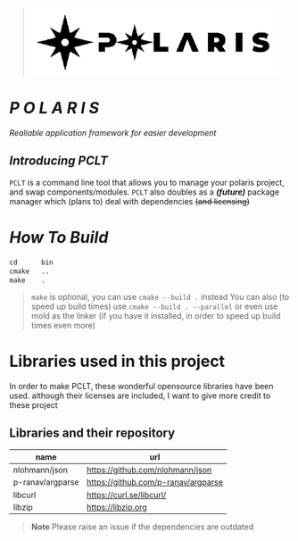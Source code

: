 > ![polaris_banner.png](assets/polaris_LOGO_white_strip.png)


# ***P O L A R I S***
*Realiable application framework for easier development*

## ***Introducing PCLT***
`PCLT` is a command line tool that allows you to manage your polaris project, and swap components/modules.
`PCLT` also doubles as a ***(future)*** package manager which (plans to) deal with dependencies  ~~(and licensing)~~

# ***How To Build***
```shell
cd      bin
cmake   ..
make    .
```
> ```make``` is optional, you can use ```cmake --build .``` instead
> You can also (to speed up build times) use ```cmake --build . --parallel```
> or even use mold as the linker (if you have it installed, in order to speed up build times even more)
# Libraries used in this project
In order to make PCLT, these wonderful opensource libraries have been used.
although their licenses are included, I want to give more credit to these project 


## Libraries and their repository
| name | url |
|------|-----|
| nlohmann/json | https://github.com/nlohmann/json |
| p-ranav/argparse | https://github.com/p-ranav/argparse |
| libcurl | https://curl.se/libcurl/ |
| libzip | https://libzip.org |

> **Note**
> Please raise an issue if the dependencies are outdated